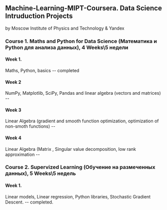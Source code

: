 ## Machine-Learning-MIPT-Coursera. <b>Data Science Intruduction Projects</b>
by Moscow Institute of Physics and Technology & Yandex

### Course 1. Maths and Python for Data Science (Математика и Python для анализа данных), 4 Weeks\5 недели

#### Week 1.
Maths, Python, basics -- completed
#### Week 2
NumPy, Matplotlib, SciPy, Pandas and linear algebra (vectors and matrices) -- 
#### Week 3
Linear Algebra (gradient and smooth function optimization, optimization of non-smoth functions) --
#### Week 4
Linear Algebra (Matrix , Singular value decomposition, low rank approximation --

### Course 2. Supervized Learning (Обучение на размеченных данных), 5 Weeks\5 недель

#### Week 1. 
Linear models, Linear regression, Python libraries, Stochastic Gradient Descent. -- completed.
